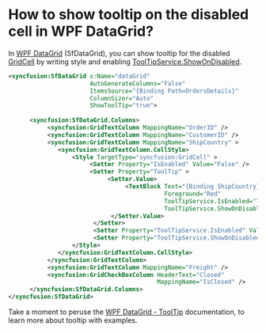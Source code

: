 # How to show tooltip on the disabled cell in WPF DataGrid?

In [WPF DataGrid](https://www.syncfusion.com/wpf-ui-controls/datagrid) (SfDataGrid), you can show tooltip for the disabled [GridCell](http://help.syncfusion.com/cr/cref_files/wpf/Syncfusion.SfGrid.WPF~Syncfusion.UI.Xaml.Grid.GridCell.html) by writing style and enabling [ToolTipService.ShowOnDisabled](https://docs.microsoft.com/en-us/dotnet/api/system.windows.controls.tooltipservice.showondisabled?view=netframework-4.7.2).

```xml
<syncfusion:SfDataGrid x:Name="dataGrid"
                       AutoGenerateColumns="False"
                       ItemsSource="{Binding Path=OrdersDetails}"
                       ColumnSizer="Auto"
                       ShowToolTip="true">
            
      <syncfusion:SfDataGrid.Columns>
           <syncfusion:GridTextColumn MappingName="OrderID" />
           <syncfusion:GridTextColumn MappingName="CustomerID" />
           <syncfusion:GridTextColumn MappingName="ShipCountry" >
              <syncfusion:GridTextColumn.CellStyle>
                  <Style TargetType="syncfusion:GridCell" >
                       <Setter Property="IsEnabled" Value="False" />
                       <Setter Property="ToolTip" >
                            <Setter.Value>
                                 <TextBlock Text="{Binding ShipCountry}" 
                                            Foreground="Red" 
                                            ToolTipService.IsEnabled="True" 
                                            ToolTipService.ShowOnDisabled="True"/>
                             </Setter.Value>
                        </Setter>
                        <Setter Property="ToolTipService.IsEnabled" Value="True" />
                        <Setter Property="ToolTipService.ShowOnDisabled" Value="True" />
                  </Style>
              </syncfusion:GridTextColumn.CellStyle>
           </syncfusion:GridTextColumn>           
           <syncfusion:GridTextColumn MappingName="Freight" />
           <syncfusion:GridCheckBoxColumn HeaderText="Closed"
                                          MappingName="IsClosed" />
      </syncfusion:SfDataGrid.Columns>
</syncfusion:SfDataGrid>
```

Take a moment to peruse the [WPF DataGrid - ToolTip](https://help.syncfusion.com/wpf/datagrid/tooltip) documentation, to learn more about tooltip with examples.
